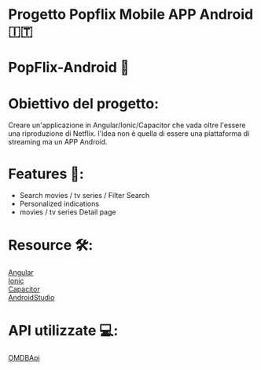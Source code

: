 # Progetto Popflix Mobile APP Android 🇮🇹

# PopFlix-Android 🎥

# Obiettivo del progetto: 

Creare un'applicazione in Angular/Ionic/Capacitor che vada oltre l'essere una riproduzione di Netflix. 
l'idea non è quella di essere una piattaforma di streaming ma un APP Android.

# Features 🚀:

- Search movies / tv series / Filter Search
- Personalized indications
- movies / tv series Detail page

# Resource 🛠:

[Angular](https://angular.io/)<br>
[Ionic](https://ionicframework.com/)<br>
[Capacitor](https://capacitorjs.com/)<br>
[AndroidStudio](https://developer.android.com/)<br>


# API utilizzate 💻:

[OMDBApi](https://www.omdbapi.com/)<br>

